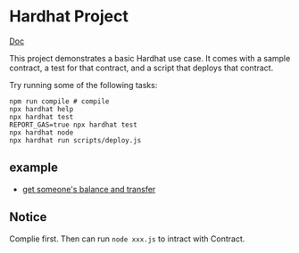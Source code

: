 # Hardhat Project
[Doc](https://hardhat.org/hardhat-runner/docs/getting-started#overview)

This project demonstrates a basic Hardhat use case. It comes with a sample contract, a test for that contract, and a script that deploys that contract.

Try running some of the following tasks:

```shell
npm run compile # compile
npx hardhat help
npx hardhat test
REPORT_GAS=true npx hardhat test
npx hardhat node
npx hardhat run scripts/deploy.js
```

## example
* [get someone's balance and transfer](./scripts/token.js)

## Notice
Complie first. Then can run `node xxx.js` to intract with Contract.